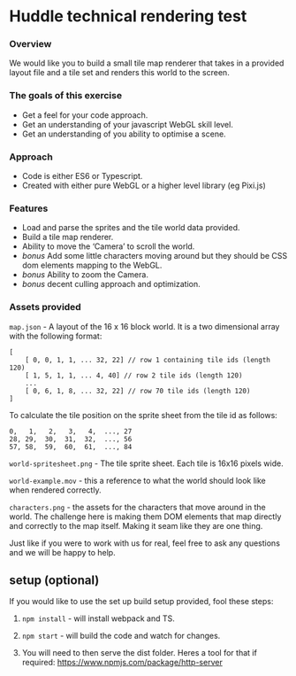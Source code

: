 # Huddle technical rendering test

### Overview

We would like you to build a small tile map renderer that takes in a provided layout file and a tile set and renders this world to the screen.

### The goals of this exercise

-   Get a feel for your code approach.
-   Get an understanding of your javascript WebGL skill level.
-   Get an understanding of you ability to optimise a scene.

### Approach

-   Code is either ES6 or Typescript.
-   Created with either pure WebGL or a higher level library (eg Pixi.js)

### Features

-   Load and parse the sprites and the tile world data provided.
-   Build a tile map renderer.
-   Ability to move the ‘Camera’ to scroll the world.
-   _bonus_ Add some little characters moving around but they should be CSS dom elements mapping to the WebGL.
-   _bonus_ Ability to zoom the Camera.
-   _bonus_ decent culling approach and optimization.

### Assets provided

`map.json` - A layout of the 16 x 16 block world. It is a two dimensional array with the following format:

```
[
	[ 0, 0, 1, 1, ... 32, 22] // row 1 containing tile ids (length 120)
	[ 1, 5, 1, 1, ... 4, 40] // row 2 tile ids (length 120)
	...
	[ 0, 6, 1, 8, ... 32, 22] // row 70 tile ids (length 120)
]

```

To calculate the tile position on the sprite sheet from the tile id as follows:

```
0,   1,   2,   3,   4,  ..., 27
28, 29,  30,  31,  32,  ..., 56
57, 58,  59,  60,  61,  ..., 84

```

`world-spritesheet.png` - The tile sprite sheet. Each tile is 16x16 pixels wide.

`world-example.mov` - this a reference to what the world should look like when rendered correctly.

`characters.png` - the assets for the characters that move around in the world. The challenge here is making them DOM elements that map directly and correctly to the map itself. Making it seam like they are one thing.

Just like if you were to work with us for real, feel free to ask any questions and we will be happy to help.

## setup (optional)

If you would like to use the set up build setup provided, fool these steps:

1. `npm install` - will install webpack and TS.

2. `npm start` - will build the code and watch for changes.

3. You will need to then serve the dist folder. Heres a tool for that if required: https://www.npmjs.com/package/http-server
